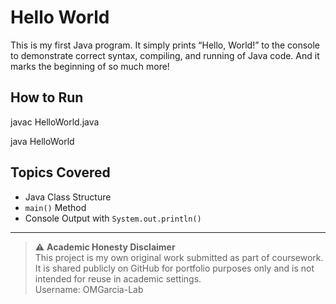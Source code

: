 # Hello World

This is my first Java program. It simply prints “Hello, World!” to the console to demonstrate correct syntax, compiling, and running of Java code. And it marks the beginning of so much more!

## How to Run

javac HelloWorld.java

java HelloWorld

## Topics Covered
- Java Class Structure  
- `main()` Method  
- Console Output with `System.out.println()`

---

> ⚠️ **Academic Honesty Disclaimer**  
> This project is my own original work submitted as part of coursework.  
> It is shared publicly on GitHub for portfolio purposes only and is not intended for reuse in academic settings.  
> Username: OMGarcia-Lab
